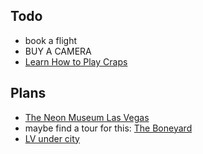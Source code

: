 ## Todo

 * book a flight
 * BUY A CAMERA
 * [Learn How to Play Craps](http://www.youtube.com/watch?v=i_IVEvX__3s)

## Plans

 * [The Neon Museum Las Vegas](http://neonmuseum.org/)
 * maybe find a tour for this: [The Boneyard](http://www.placehacking.co.uk/2011/12/15/military-infiltration-boneyard/)
 * [LV under city](http://www.placehacking.co.uk/2011/05/12/las-vegas-undercity/)

